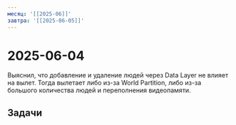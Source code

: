 ```yaml
---
месяц: '[[2025-06]]'
завтра: '[[2025-06-05]]'
---
```


# 2025-06-04

Выяснил, что добавление и удаление людей через Data Layer не влияет на вылет. Тогда вылетает либо из-за World Partition, либо из-за большого количества людей и переполнения видеопамяти.

## Задачи

